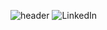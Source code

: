 ![header](https://capsule-render.vercel.app/api?type=waving&color=auto&height=300&section=header&text=Hey,%20I'm%20Kade!&fontSize=90&animation=twinkling)
<i class="fa-brands fa-linkedin"></i>
![LinkedIn](https://img.shields.io/badge/linkedin-%230077B5.svg?style=for-the-badge&logo=linkedin&logoColor=white)
<!---
kadeillian21/kadeillian21 is a ✨ special ✨ repository because its `README.md` (this file) appears on your GitHub profile.
You can click the Preview link to take a look at your changes.
--->
